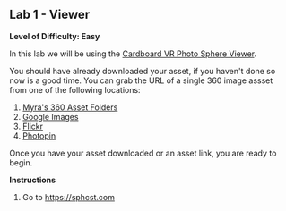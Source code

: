 
## Lab 1 - Viewer
**Level of Difficulty: Easy**

In this lab we will be using the [Cardboard VR Photo Sphere Viewer](https://sphcst.com/upload). 

You should have already downloaded your asset, if you haven't done so now is a good time. You can grab the URL of a single 360 image assset from one of the following locations:
1. [Myra's 360 Asset Folders](https://github.com/mirarol/mirarol.github.io/tree/master/vr/assets)
2. [Google Images](https://www.google.com/search?q=equirectangular&tbm=isch&tbs=isz:l&cad=h)
3. [Flickr](https://www.flickr.com/groups/equirectangular/)
4. [Photopin](http://photopin.com/free-photos/equirectangular)

Once you have your asset downloaded or an asset link, you are ready to begin. 

**Instructions**
1. Go to https://sphcst.com

